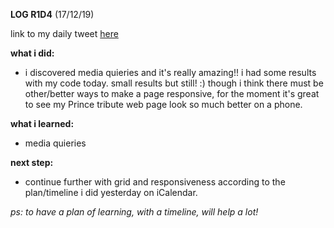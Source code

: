 **LOG R1D4** (17/12/19)

link to my daily tweet [here](https://twitter.com/Nightcoder2/status/1207170652584763393)

**what i did:**
- i discovered media quieries and it's really amazing!! i had some results with my code today. small results but still! :) 
though i think there must be other/better ways to make a page responsive, for the moment it's great to see my Prince tribute web page look so much better on a phone.

**what i learned:**
- media quieries

**next step:**
- continue further with grid and responsiveness according to the plan/timeline i did yesterday on iCalendar. 

*ps: to have a plan of learning, with a timeline, will help a lot!*


